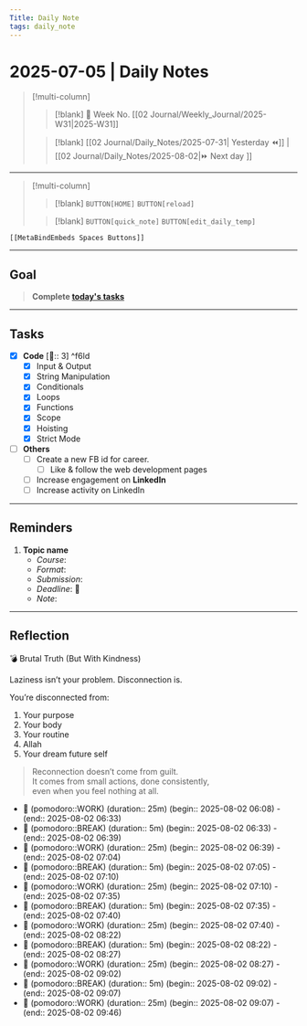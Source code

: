 ```yaml
---
Title: Daily Note
tags: daily_note
---
```


# 2025-07-05 | Daily Notes

> [!multi-column]
> 
>> [!blank]
>> 📅 Week No. [[02 Journal/Weekly_Journal/2025-W31|2025-W31]]
>
>> [!blank]
>> [[02 Journal/Daily_Notes/2025-07-31| Yesterday ⏪]] |  [[02 Journal/Daily_Notes/2025-08-02|⏩ Next day ]]

---

> [!multi-column]
>
>> [!blank]
>> `BUTTON[HOME]` 
>> `BUTTON[reload]`
>
>> [!blank]
>> `BUTTON[quick_note]` 
>> `BUTTON[edit_daily_temp]` 
 
 ```meta-bind-embed
 [[MetaBindEmbeds Spaces Buttons]]
 ```
 
---

## Goal

> **Complete [today's tasks](#Tasks)**

---

## Tasks

- [x] **Code**  [🍅:: 3] ^f6ld
   - [x] Input & Output
   - [x] String Manipulation
   - [x] Conditionals
   - [x] Loops
   - [x] Functions
   - [x] Scope
   - [x] Hoisting
   - [x] Strict Mode

- [ ] **Others**
   - [ ] Create a new FB id for career.
	   - [ ] Like & follow the web development pages
   - [ ] Increase engagement on **LinkedIn** 
	- [ ] Increase activity on LinkedIn

---

## Reminders

1. **Topic name**  
   - _Course_: 
   - _Format_: 
   - _Submission_: 
   - _Deadline_: 📅 
   - _Note_:

---


## Reflection

💣 Brutal Truth (But With Kindness)

Laziness isn’t your problem. Disconnection is.

You’re disconnected from:

1. Your purpose
2. Your body
3. Your routine
4. Allah
5. Your dream future self

> Reconnection doesn’t come from guilt.  
> It comes from small actions, done consistently,  
> even when you feel nothing at all.
- 🍅 (pomodoro::WORK) (duration:: 25m) (begin:: 2025-08-02 06:08) - (end:: 2025-08-02 06:33)
- 🥤 (pomodoro::BREAK) (duration:: 5m) (begin:: 2025-08-02 06:33) - (end:: 2025-08-02 06:39)
- 🍅 (pomodoro::WORK) (duration:: 25m) (begin:: 2025-08-02 06:39) - (end:: 2025-08-02 07:04)
- 🥤 (pomodoro::BREAK) (duration:: 5m) (begin:: 2025-08-02 07:05) - (end:: 2025-08-02 07:10)
- 🍅 (pomodoro::WORK) (duration:: 25m) (begin:: 2025-08-02 07:10) - (end:: 2025-08-02 07:35)
- 🥤 (pomodoro::BREAK) (duration:: 5m) (begin:: 2025-08-02 07:35) - (end:: 2025-08-02 07:40)
- 🍅 (pomodoro::WORK) (duration:: 25m) (begin:: 2025-08-02 07:40) - (end:: 2025-08-02 08:22)
- 🥤 (pomodoro::BREAK) (duration:: 5m) (begin:: 2025-08-02 08:22) - (end:: 2025-08-02 08:27)
- 🍅 (pomodoro::WORK) (duration:: 25m) (begin:: 2025-08-02 08:27) - (end:: 2025-08-02 09:02)
- 🥤 (pomodoro::BREAK) (duration:: 5m) (begin:: 2025-08-02 09:02) - (end:: 2025-08-02 09:07)
- 🍅 (pomodoro::WORK) (duration:: 25m) (begin:: 2025-08-02 09:07) - (end:: 2025-08-02 09:46)